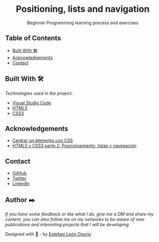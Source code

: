 <h1 align="center">Positioning, lists and navigation</h1>

<div align="center">
Beginner Programming learning process and exercises
</div>
<!-- TABLE OF CONTENTS -->

## Table of Contents

- [Built With 🛠️](#built-with-🛠️)
- [Acknowledgements](#acknowledgements)
- [Contact](#contact)

<!-- BUILD WITH -->

## Built With 🛠️

_Technologies used in the project:_

- [Visual Studio Code](https://code.visualstudio.com/)
- [HTML5](https://es.wikipedia.org/wiki/HTML5)
- [CSS3](https://es.wikipedia.org/wiki/CSS#CSS3)


## Acknowledgements

- [Centrar un elemento con CSS](https://www.aluracursos.com/blog/centrar-un-elemento-con-css)
- [HTML5 y CSS3 parte 2: Posicionamiento, listas y navegación](https://www.aluracursos.com/curso-online-html5-css3-posicionamiento-listas-navegacion)

<!-- CONTACT -->

## Contact

- [GitHub](https://github.com/EstefaniLeon)
- [Twitter](https://twitter.com/Esleos1)
- [LinkedIn](https://www.linkedin.com/in/estefani-leon-osorio/)

## Author ✒️

_If you have some feedback or like what I do, give me a DM and share my content, you can also follow me on my networks to be aware of new publications and interesting projects that I will be developing._

Designed with 💖 - by [Estefani León Osorio](https://github.com/EstefaniLeon)
